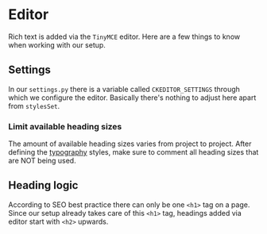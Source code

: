 # Editor

Rich text is added via the `TinyMCE` editor. Here are a few things to know when working with our setup.

## Settings

In our `settings.py` there is a variable called `CKEDITOR_SETTINGS` through which we configure the editor. Basically there's nothing to adjust here apart from `stylesSet`.

### Limit available heading sizes

The amount of available heading sizes varies from project to project. After defining the [typography](../stylesheets/typography.md) styles, make sure to comment all heading sizes that are NOT being used.

## Heading logic

According to SEO best practice there can only be one `<h1>` tag on a page. Since our setup already takes care of this `<h1>` tag, headings added via editor start with `<h2>` upwards.
